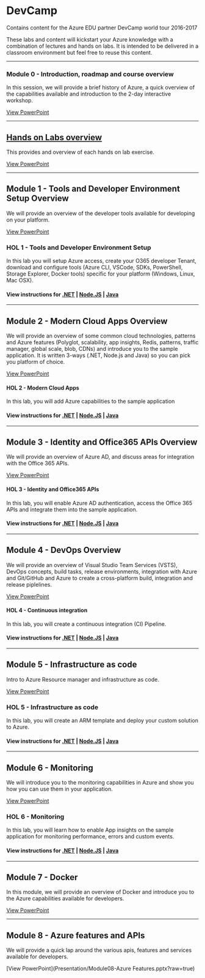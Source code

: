 # DevCamp
Contains content for the Azure EDU partner DevCamp world tour 2016-2017

These labs and content will kickstart your Azure knowledge with a combination of lectures and hands on labs. It is intended to be delivered in a classroom environment but feel free to reuse this content.

---
### Module 0 - Introduction, roadmap and course overview ####
In this session, we will provide a brief history of Azure, a quick overview of the capabilities available and introduction to the 2-day interactive workshop.

[View PowerPoint](Presentation/Module00-Overview.pptx?raw=true)

---
## [Hands on Labs overview](HOL/README.md) ####
This provides and overview of each hands on lab exercise.

[View PowerPoint](Presentation/Module00-Hols.pptx?raw=true)

---

## Module 1 - Tools and Developer Environment Setup Overview ####
We will provide an overview of the developer tools available for developing on your platform.

[View PowerPoint](Presentation/Module01-DevTools.pptx?raw=true)

### HOL 1 - Tools and Developer Environment Setup ####
In this lab you will setup Azure access, create your O365 developer Tenant, download and configure tools (Azure CLI, VSCode, SDKs, PowerShell, Storage Explorer, Docker tools) specific for your platform (Windows, Linux, Mac OSX).
#### View instructions for [.NET](#) | [Node.JS](#) | [Java](#)

---

##  Module 2 - Modern Cloud Apps Overview ####
We will provide an overview of some common cloud technologies, patterns and Azure features (Polyglot, scalability, app insights, Redis, patterns, traffic manager, global scale, blob, CDNs) and introduce you to the sample application. It is written 3-ways (.NET, Node.js and Java) so you can pick you platform of choice.

[View PowerPoint](Presentation/Module02-ModernCloudApps.pptx?raw=true)

####  HOL 2 - Modern Cloud Apps ####
In this lab, you will add Azure capabilities to the sample application

#### View instructions for [.NET](#) | [Node.JS](#) | [Java](#)

---
##  Module 3 - Identity and Office365 APIs Overview ####
We will provide an overview of Azure AD, and discuss areas for integration with the Office 365 APIs.

[View PowerPoint](Presentation/Module03-Identity-0365Apis.pptxx?raw=true)

#### HOL 3 - Identity and Office365 APIs ####
In this lab, you will enable Azure AD authentication, access the Office 365 APIs and integrate them into the sample application.

#### View instructions for [.NET](#) | [Node.JS](#) | [Java](#)

---
## Module 4 - DevOps Overview ####
We will provide an overview of Visual Studio Team Services (VSTS), DevOps concepts, build tasks, release environments, integration with Azure and Git/GitHub and Azure to create a cross-platform build, integration and release piplelines.

[View PowerPoint](Presentation/Module04-DevOps.pptx?raw=true)

#### HOL 4 - Continuous integration ####
In this lab, you will create a continuous integration (CI) Pipeline.

#### View instructions for [.NET](#) | [Node.JS](#) | [Java](#)

---
## Module 5 - Infrastructure as code ####
Intro to Azure Resource manager and infrastructure as code.

[View PowerPoint](Presentation/Module05-ARM-IAC.pptx?raw=true)

### HOL 5 - Infrastructure as code ####
In this lab, you will create an ARM template and deploy your custom solution to Azure.

#### View instructions for [.NET](#) | [Node.JS](#) | [Java](#)

---
## Module 6 - Monitoring ####
We will introduce you to the monitoring capabilities in Azure and show you how you can use them in your application.

[View PowerPoint](Presentation/Module06-Monitoring.pptxx?raw=true)

### HOL 6 - Monitoring ####
In this lab, you will learn how to enable App insights on the sample application for monitoring performance, errors and custom events.

#### View instructions for [.NET](#) | [Node.JS](#) | [Java](#)
---
## Module 7 - Docker ####
In this module, we will provide an overview of Docker and introduce you to the Azure capabilities available for developers.

[View PowerPoint](Presentation/Module07-Containers.pptx?raw=true)

---
## Module 8 - Azure features and APIs ####
We will provide a quick lap around the various apis, features and services available for developers.

[View PowerPoint](Presentation/Module08-Azure Features.pptx?raw=true)

